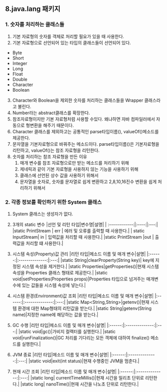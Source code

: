 ## 8.java.lang 패키지
### 1. 숫자를 처리하는 클래스들
1. 기본 자료형의 숫자를 객체로 처리할 필요가 있을 때 사용한다.
2. 기본 자료형으로 선언되어 있는 타입의 클래스들이 선언되어 있다.
- Byte
- Short
- Integer
- Long
- Float
- Double
- Character
- Boolean
3. Character와 Boolean을 제외한 숫자를 처리하는 클래스들을 Wrapper 클래스라고 불린다.
4. Number라는 abstract클래스를 확장한다.
5. 참조자료형이지만 기본 자료형처럼 사용할 수있다. 왜냐하면 자바 컴파일러에서 자동으로 형변환을 해주기 때문이다.
6. Character 클래스를 제외하고는 공통적인 parse타입이름(), valueOf()메소드를 제공한다. 
7. 문자열을 기본자료형으로 바꿔주는 메소드이다. parse타입이름()은 기본자료형을 리턴하고, valueOf()는 참조 자료형을 리턴한다.
8. 숫자를 처리하는 참조 자료형을 만든 이유
    1. 매개 변수를 참조 자료형으로만 받는 메소드를 처리하기 위해
    2. 제네릭과 같이 기본 자료형을 사용하지 않는 기능을 사용하기 위해
    3. 클래스에 선언된 상수 값을 사용하기 위해서
    4. 문자열을 숫자로, 숫자를 문자열로 쉽게 변환하고 2,8,10,16진수 변환을 쉽게 처리하기 위해서

### 2. 각종 정보를 확인하기 위한 System 클래스
1. System 클래스는 생성자가 없다.
2. 3개의 static 변수
    |선언 및 리턴 타입|변수명|설명|
    | :------------:|:----:|:---:|
    |static PrintStream | err | 에러 및 오류를 출력할 때 사용한다.|
    | static InputStream|  in |  입력값을 처리할 때 사용한다.|
    |static PrintStream |out | 출력값을 처리할 떄 사용한다.|
3. 시스템 속성(Property)값 관리
    |리턴 타입|메소드 이름 및 매개 변수|설명|
    |:------:|:--------------:|:---:|
    |static String|clearProperty(String key)| key에 지정된 시스템 속성을 제거한다.|
    |static Properties|getProperties()|현재 시스템 속성을 Properties 클래스 형태로 제공한다.|
    |static void|setProperties(Properties props)|Properties 타입으로 넘겨주는 매개변수에 있는 값들을 시스템 속성에 넣는다.| 
4. 시스템 환경(Environment)값 조회
    |리턴 타입|메소드 이름 및 매개 변수|설명|
    |:------:|:--------------:|:---:|
    |static Map<String,String>|getenv()|현재 시스템 환경에 대한 Map형태의 리턴값을 받는다.|
    |static String|getenv(String name)|지정한 name에 해당하는 값을 받는다.|

5. GC 수행
    |리턴 타입|메소드 이름 및 매개 변수|설명|
    |:------:|:--------------:|:---:|
    |static void|gc()|가비지 컬랙터를 실행한다.|
    |static void|runFinalization()|GC 처리를 기다리는 모든 객체에 대하여 finalize() 메소드를 실행한다.|

6. JVM 종료
    |리턴 타입|메소드 이름 및 매개 변수|설명|
    |:------:|:--------------:|:---:|
    |static void|exit(int status)|현재 수행중인 JVM을 멈춘다.|

7. 현재 시간 조회
    |리턴 타입|메소드 이름 및 매개 변수|설명|
    |:------:|:--------------:|:---:|
    |static long| currentTimeMillis()|현재 시간을 밀리초 단위로 리턴한다.|
    |static long| nanoTime()|현재 시간을 나노초 단위로 리턴한다.|
